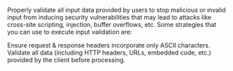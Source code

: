 Properly validate all input data provided by users to stop malicious or invalid input from inducing security vulnerabilities that may lead to attacks like cross-site scripting, injection, buffer overflows, etc. Some strategies that you can use to execute input validation are:

Ensure request & response headers incorporate only ASCII characters.
Validate all data (including HTTP headers, URLs, embedded code, etc.) provided by the client before processing.